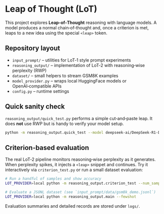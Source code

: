 # Leap of Thought (LoT)

This project explores **Leap‑of‑Thought** reasoning with language models.  A model produces a normal chain‑of‑thought and, once a criterion is met, leaps to a new idea using the special `<leap>` token.

## Repository layout
- `input_prompt/` – utilities for LoT‑1 style prompt experiments
- `reasoning_output/` – implementation of LoT‑2 with reasoning‑wise perplexity (RWP)
- `dataset/` – small helpers to stream GSM8K examples
- `model_provider.py` – wraps local HuggingFace models or OpenAI‑compatible APIs
- `config.py` – runtime settings

## Quick sanity check
`reasoning_output/quick_test.py` performs a simple cut‑and‑paste leap.  It does **not** use RWP but is handy to verify your model setup.

```bash
python -m reasoning_output.quick_test --model deepseek-ai/DeepSeek-R1-Distill-Qwen-32B --num_samples 1
```

## Criterion‑based evaluation
The real LoT‑2 pipeline monitors reasoning‑wise perplexity as it generates.  When perplexity spikes, it injects a `<leap>` snippet and continues.  Try it interactively via `criterion_test.py` or run a small dataset evaluation:

```bash
# Run a handful of samples and show accuracy
LOT_PROVIDER=local python -m reasoning_output.criterion_test --num_samples 3

# Evaluate a JSONL dataset (see `input_prompt/data/gsm8k_demo.jsonl`)
LOT_PROVIDER=local python -m reasoning_output.main --fewshot
```

Evaluation summaries and detailed records are stored under `logs/`.
